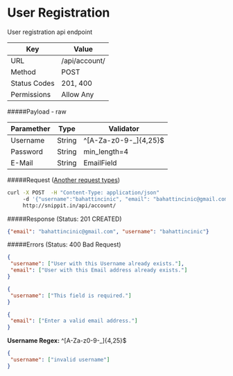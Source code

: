 User Registration
=======================
User registration api endpoint

| Key             | Value              |
| ----------------|--------------------|
| URL             | /api/account/      |
| Method          | POST               |
| Status Codes    | 201, 400           |
| Permissions     | Allow Any          |


#####Payload - raw

| Paramether    | Type     | Validator
| ------------- | ---------|-----------------------|
| Username      | String   | ^[A-Za-z0-9-_]{4,25}$ |
| Password      | String   | min_length=4          |
| E-Mail        | String   | EmailField            |

#####Request ([Another request types](../example.md))

```bash
curl -X POST  -H "Content-Type: application/json"
     -d '{"username":"bahattincinic", "email": "bahattincinic@gmail.com", "password": "123456"}'
     http://snippit.in/api/account/
```

#####Response (Status: 201 CREATED)

```json
{"email": "bahattincinic@gmail.com", "username": "bahattincinic"}
```

#####Errors (Status: 400 Bad Request)

```json
{
 "username": ["User with this Username already exists."],
 "email": ["User with this Email address already exists."]
}
```

```json
{
 "username": ["This field is required."]
}
```

```json
{
 "email": ["Enter a valid email address."]
}
```

**Username Regex:** ^[A-Za-z0-9-_]{4,25}$
```json
{
 "username": ["invalid username"]
}
```

